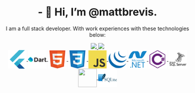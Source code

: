 <div align="center">    
    <h1> - 👋 Hi, I’m @mattbrevis.</h1>
    <p>I am a full stack developer. With work experiences with these technologies below: </p>
    <a href="https://github.com/mattbrevis">
 
<div style="display: inline_block">            
         <img height="170em" src="https://github-readme-stats.vercel.app/api?username=mattbrevis&show_icons=true&theme=dracula&include_all_commits=true&count_private=true"/>
           <img height="170em" src="https://github-readme-stats.vercel.app/api/top-langs/?username=mattbrevis&layout=compact&langs_count=7&theme=dracula"/>           
</div>   
         <img align="center" height="50" width="50" src="https://raw.githubusercontent.com/devicons/devicon/1119b9f84c0290e0f0b38982099a2bd027a48bf1/icons/flutter/flutter-original.svg">  
         <img align="center" height="50" width="50" src="https://raw.githubusercontent.com/devicons/devicon/1119b9f84c0290e0f0b38982099a2bd027a48bf1/icons/dart/dart-original-wordmark.svg">              
         <img align="center" height="50" width="50" src="https://raw.githubusercontent.com/devicons/devicon/master/icons/html5/html5-original.svg">
         <img align="center" height="50" width="50" src="https://raw.githubusercontent.com/devicons/devicon/master/icons/css3/css3-original.svg">          
         <img align="center" height="50" width="50" src="https://raw.githubusercontent.com/devicons/devicon/1119b9f84c0290e0f0b38982099a2bd027a48bf1/icons/javascript/javascript-original.svg">  
         <img align="center" height="50" width="50" src="https://raw.githubusercontent.com/devicons/devicon/1119b9f84c0290e0f0b38982099a2bd027a48bf1/icons/jquery/jquery-original.svg">   
         <img align="center" height="50" width="50" src="https://raw.githubusercontent.com/devicons/devicon/1119b9f84c0290e0f0b38982099a2bd027a48bf1/icons/dot-net/dot-net-plain-wordmark.svg">   
         <img align="center" height="50" width="50" src="https://raw.githubusercontent.com/devicons/devicon/1119b9f84c0290e0f0b38982099a2bd027a48bf1/icons/csharp/csharp-line.svg">  
         <img align="center" height="50" width="50" src="https://raw.githubusercontent.com/devicons/devicon/1119b9f84c0290e0f0b38982099a2bd027a48bf1/icons/microsoftsqlserver/microsoftsqlserver-plain-wordmark.svg">           
         <img align="center" height="50" width="50" src="https://cdn.jsdelivr.net/gh/devicons/devicon/icons/mysql/mysql-original-wordmark.svg">       
         <img align="center" height="50" width="50" src="https://raw.githubusercontent.com/devicons/devicon/1119b9f84c0290e0f0b38982099a2bd027a48bf1/icons/sqlite/sqlite-original-wordmark.svg">       
</div>
 
